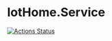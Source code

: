 # IotHome.Service
[![Actions Status](https://github.com/jjankowski87/IotHome.Service/workflows/.NET%20Core/badge.svg)](https://github.com/jjankowski87/IotHome.Service/actions)
